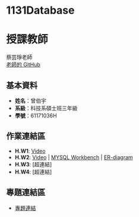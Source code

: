 # 1131Database
# 授課教師
蔡芸琤老師  
[老師的 GitHub](https://github.com/peculab/Database)

## 基本資料
- **姓名**：曾伯宇
- **系級**：科技系碩士班三年級
- **學號**：61171036H

## 作業連結區
- **H.W1**: [Video](https://www.youtube.com/watch?v=Q4qnY9xTYms)
- **H.W2**: [Video](超連結) | [MYSQL Workbench](超連結) | [ER-diagram](超連結)
- **H.W3**: [超連結]
- **H.W4**: [超連結]

## 專題連結區
- [專題連結](超連結)
